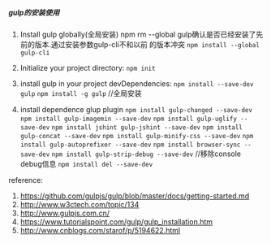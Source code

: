 ##### gulp的安装使用
1. Install gulp globally(全局安装) npm rm --global gulp确认是否已经安装了先前的版本.通过安装参数gulp-cli不和以前 的版本冲突
 `npm install --global gulp-cli`
 
1.  Initialize your project directory:
`npm init`

1. install gulp in your project devDependencies:
	`npm install --save-dev gulp`
	`npm install -g gulp`    	//全局安装

1. install dependence glup plugin
`npm install gulp-changed --save-dev`
`npm install gulp-imagemin --save-dev`
`npm install gulp-uglify --save-dev`
`npm install jshint gulp-jshint --save-dev`
`npm install gulp-concat --save-dev`
`npm install gulp-minify-css --save-dev`
`npm install gulp-autoprefixer --save-dev`
`npm install browser-sync --save-dev`
`npm install gulp-strip-debug --save-dev` //移除console debug信息
`npm install del --save-dev` 

reference:
1. https://github.com/gulpjs/gulp/blob/master/docs/getting-started.md
2. http://www.w3ctech.com/topic/134
3. http://www.gulpjs.com.cn/
4. https://www.tutorialspoint.com/gulp/gulp_installation.htm
5. http://www.cnblogs.com/starof/p/5194622.html







